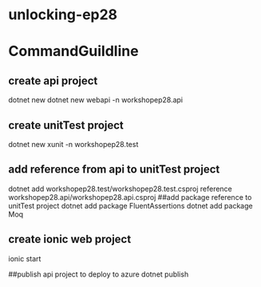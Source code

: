 # unlocking-ep28

# CommandGuildline

## create api project
dotnet new
dotnet new webapi -n workshopep28.api

## create unitTest project
dotnet new xunit -n workshopep28.test

## add reference from api to unitTest project
dotnet add workshopep28.test/workshopep28.test.csproj reference workshopep28.api/workshopep28.api.csproj
##add package reference to unitTest project
dotnet add package FluentAssertions
dotnet add package Moq

## create ionic web project
ionic start 


##publish  api project to deploy to azure
dotnet publish
